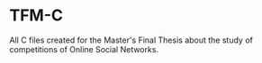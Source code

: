 # TFM-C
All C files created for the Master's Final Thesis about the study of competitions of Online Social Networks.
